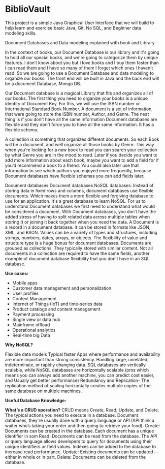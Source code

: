 # **BiblioVault**

This project is a simple Java Graphical User Interface that we will build to help learn and exercise basic Java, Git, No SQL, and Beginner data modeling skills. 

Document Databases and Data modeling 
explained with book and Library 

In the context of books, our Document Database is our library and it's going to hold all our special books, and we're going to categorize them by unique features. I don’t know about you but I love books and I buy them faster than I can read them and I have so many of them I forget which ones I haven’t read. So we are going to use a Document Database and data modeling to organize our books. The front end will be built in Java and the back end will be a document Database, Mongo DB. 

Our Document database is a magical Library that fits and organizes all of our books. The first thing you need to organize your books is a unique identity of Document Key. For this, we will use the ISBN number or International Standard Book Number. A document is a set of information, that were going to store the ISBN number, Author, and Genre. The neat thing is if you don’t have all the same information Document databases are flexible and they don’t force you to have all the same information. It has a flexible schema. 

A collection is something that organizes different documents. So each Book will be a document, and well organize all those books by Genre. This way when you're looking for a new book to read you can search your collection by what Genre you are in the mood to read. Later if you decide you want to add more information about each book, maybe you want to add a field for if you’d recommend a book to a friend. You could also later use that information to see which authors you enjoyed more frequently, because Document databases have flexible schemas you can add fields later.



 Document databases 
Document databases NoSQL databases. Instead of storing data in fixed rows and columns, document databases use flexible documents. Which makes them a more flexible and forgiving database to use for an application. It's a great database to learn NoSQL. For us to understand Document databases we first need to understand what would be considered a document. With Document databases, you don’t have the added stress of having to split related data across multiple tables when storing It or joining it back together when you need the data. 
A Document is a record in a document database. It can be stored in formats like JSON, XML, and BSON. Values can be a variety of types and structures, including strings, numbers, dates, arrays, or objects. The flexibility of value and structure type is a huge bonus for document databases. 
Documents are grouped as collections. They typically stored with similar content. Not all documents in a collection are required to have the same fields, another example of document database flexibility that you don’t have in an SQL database.




**Use cases:**

* Mobile apps 
* Customer data management and personalization
* User profiles 
* Content Management
* Internet of Things (IoT) and time-series data
* Product catalogs and content management
* Payment processing
* Single view or data hub
* Mainframe offload
* Operational analytics
* Real-time big Data


**Why NoSQL?**

Flexible data models
Typical faster 
Apps where performance and availability are more important than strong consistency.
Handling large, unrelated, indeterminate, or rapidly changing data.
SQL databases are vertically scalable, while NoSQL databases are horizontally scalable (pros which means you can always add another machine, you can predict cost easier, and Usually get better performance) 
Redundancy and Replication- The replication method of scaling horizontally creates multiple copies of the same database on multiple machines.



**Useful Database Knowledge:**



**What’s a CRUD operation?** 
CRUD means Create, Read, Update, and Delete. The typical actions you need to execute in a database. Document databases, they're usually done with a query language or API (API think a waiter who’s taking your order and then going to retrieve your food). 
Create: Documents can be created in the database. Each document has a unique identifier in som
Read: Documents can be read from the database. The API or query language allows developers to query for documents using their unique identifiers or field values. Indexes can be added to the database to increase read performance.
Update: Existing documents can be updated — either in whole or in part.
Delete: Documents can be deleted from the database.
